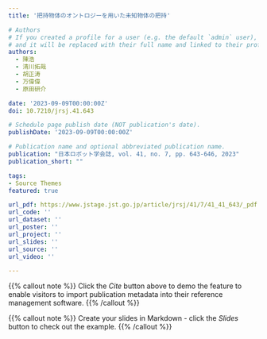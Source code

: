 ```yaml
---
title: '把持物体のオントロジーを用いた未知物体の把持'

# Authors
# If you created a profile for a user (e.g. the default `admin` user), write the username (folder name) here
# and it will be replaced with their full name and linked to their profile.
authors:
  - 陳浩
  - 清川拓哉
  - 胡正涛
  - 万偉偉
  - 原田研介

date: '2023-09-09T00:00:00Z'
doi: 10.7210/jrsj.41.643

# Schedule page publish date (NOT publication's date).
publishDate: '2023-09-09T00:00:00Z'

# Publication name and optional abbreviated publication name.
publication: "日本ロボット学会誌, vol. 41, no. 7, pp. 643-646, 2023"
publication_short: ""

tags:
- Source Themes
featured: true

url_pdf: https://www.jstage.jst.go.jp/article/jrsj/41/7/41_41_643/_pdf
url_code: ''
url_dataset: ''
url_poster: ''
url_project: ''
url_slides: ''
url_source: ''
url_video: ''

---
```


{{% callout note %}}
Click the _Cite_ button above to demo the feature to enable visitors to import publication metadata into their reference management software.
{{% /callout %}}

{{% callout note %}}
Create your slides in Markdown - click the _Slides_ button to check out the example.
{{% /callout %}}

